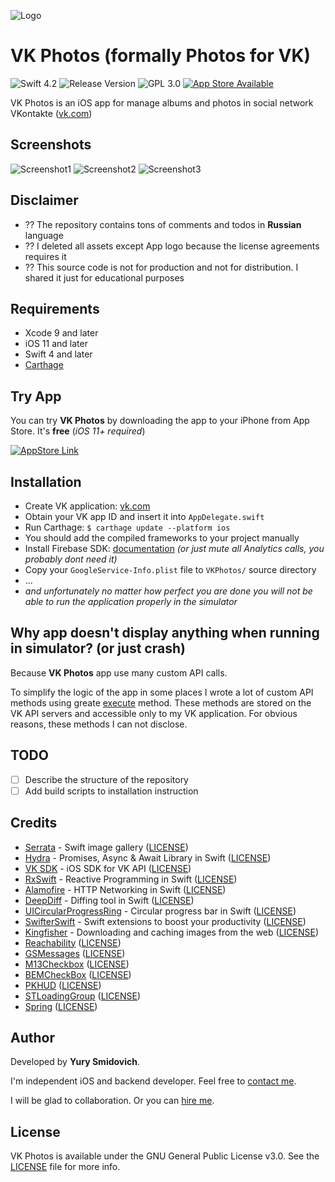 ![Logo](https://github.com/Stmol/vkphotos/blob/master/.readme/vk-photos-appstore-icon.jpg)

# VK Photos (formally Photos for VK)

![Swift 4.2](https://img.shields.io/badge/swift-4.2-orange.svg)
![Release Version](https://img.shields.io/badge/Release-1.1-blue.svg)
![GPL 3.0](https://img.shields.io/badge/license-GPL--3.0-lightgrey.svg)
[![App Store Available](https://img.shields.io/badge/app%20store-available-brightgreen.svg)](https://vk.cc/8xwT04)

VK Photos is an iOS app for manage albums and photos in social network VKontakte ([vk.com](https://vk.com))

## Screenshots

![Screenshot1](https://github.com/Stmol/vkphotos/blob/master/.readme/screen2.jpg)
![Screenshot2](https://github.com/Stmol/vkphotos/blob/master/.readme/screen1.jpg)
![Screenshot3](https://github.com/Stmol/vkphotos/blob/master/.readme/screen3.jpg)

## Disclaimer

- ??  The repository contains tons of comments and todos in **Russian** language
- ??  I deleted all assets except App logo because the license agreements requires it
- ??  This source code is not for production and not for distribution. I shared it just for educational purposes

## Requirements

- Xcode 9 and later
- iOS 11 and later
- Swift 4 and later
- [Carthage](https://github.com/Carthage/Carthage)

## Try App

You can try **VK Photos** by downloading the app to your iPhone from App Store. It's **free** (*iOS 11+ required*)

[![AppStore Link](https://github.com/Stmol/vkphotos/blob/master/.readme/app-store-badge.jpg)](https://vk.cc/8xwT04)

## Installation

- Create VK application: [vk.com](https://vk.com/editapp?act=create)
- Obtain your VK app ID and insert it into `AppDelegate.swift`
- Run Carthage: ```$ carthage update --platform ios```
- You should add the compiled frameworks to your project manually
- Install Firebase SDK: [documentation](https://firebase.google.com/docs/ios/setup#frameworks) *(or just mute all Analytics calls, you probably dont need it)*
- Copy your `GoogleService-Info.plist` file to `VKPhotos/` source directory
- ...
- *and unfortunately no matter how perfect you are done you will not be able to run the application properly in the simulator*

## Why app doesn't display anything when running in simulator? (or just crash)

Because **VK Photos** app use many custom API calls.

To simplify the logic of the app in some places I wrote a lot of custom API methods using greate [execute](https://vk.com/dev/execute) method. These methods are stored on the VK API servers and accessible only to my VK application. For obvious reasons, these methods I can not disclose.

## TODO

- [ ] Describe the structure of the repository
- [ ] Add build scripts to installation instruction

## Credits

- [Serrata](https://github.com/horitaku46/Serrata) - Swift image gallery ([LICENSE](https://github.com/horitaku46/Serrata/blob/master/LICENSE))
- [Hydra](https://github.com/malcommac/Hydra) - Promises, Async & Await Library in Swift ([LICENSE](https://github.com/malcommac/Hydra/blob/master/LICENSE))
- [VK SDK](https://github.com/VKCOM/vk-ios-sdk) - iOS SDK for VK API ([LICENSE](https://github.com/VKCOM/vk-ios-sdk/blob/master/LICENSE))
- [RxSwift](https://github.com/ReactiveX/RxSwift) - Reactive Programming in Swift ([LICENSE](https://github.com/ReactiveX/RxSwift/blob/master/LICENSE.md))
- [Alamofire](https://github.com/Alamofire/Alamofire) - HTTP Networking in Swift ([LICENSE](https://github.com/Alamofire/Alamofire/blob/master/LICENSE))
- [DeepDiff](https://github.com/onmyway133/DeepDiff) - Diffing tool in Swift ([LICENSE](https://github.com/onmyway133/DeepDiff/blob/master/LICENSE.md))
- [UICircularProgressRing](https://github.com/luispadron/UICircularProgressRing) - Circular progress bar in Swift ([LICENSE](https://github.com/luispadron/UICircularProgressRing/blob/master/LICENSE))
- [SwifterSwift](https://github.com/SwifterSwift/SwifterSwift) -  Swift extensions to boost your productivity ([LICENSE](https://github.com/SwifterSwift/SwifterSwift/blob/master/LICENSE))
- [Kingfisher](https://github.com/onevcat/Kingfisher) - Downloading and caching images from the web ([LICENSE](https://github.com/onevcat/Kingfisher/blob/master/LICENSE))
- [Reachability](https://github.com/ashleymills/Reachability.swift) ([LICENSE](https://github.com/ashleymills/Reachability.swift/blob/master/LICENSE))
- [GSMessages](https://github.com/wxxsw/GSMessages) ([LICENSE](https://github.com/wxxsw/GSMessages/blob/master/LICENSE))
- [M13Checkbox](https://github.com/Marxon13/M13Checkbox) ([LICENSE](https://github.com/Marxon13/M13Checkbox/blob/master/LICENSE))
- [BEMCheckBox](https://github.com/Boris-Em/BEMCheckBox) ([LICENSE](https://github.com/Boris-Em/BEMCheckBox/blob/master/LICENSE))
- [PKHUD](https://github.com/pkluz/PKHUD) ([LICENSE](https://github.com/pkluz/PKHUD/blob/master/LICENSE))
- [STLoadingGroup](https://github.com/saitjr/STLoadingGroup) ([LICENSE](https://github.com/saitjr/STLoadingGroup/blob/master/LICENSE))
- [Spring](https://github.com/MengTo/Spring) ([LICENSE](https://github.com/MengTo/Spring/blob/master/LICENSE))

## Author

Developed by **Yury Smidovich**.

I'm independent iOS and backend developer. Feel free to [contact me](https://t.me/Deviant).

I will be glad to collaboration. Or you can [hire me](https://www.linkedin.com/in/yury-smidovich-339710103/).

## License

VK Photos is available under the GNU General Public License v3.0. See the [LICENSE](LICENSE) file for more info.
